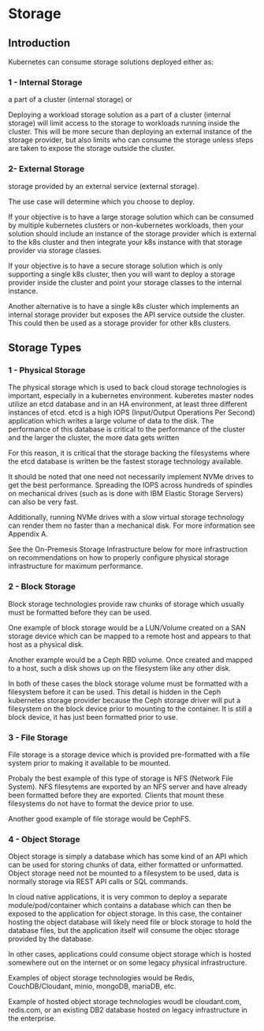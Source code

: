 # Storage

## Introduction

Kubernetes can consume storage solutions deployed either as:

### 1 - Internal Storage

a part of a cluster (internal storage) or 

Deploying a workload storage solution as a part of a cluster (internal storage) will limit access to the storage to workloads running inside the cluster. This will be more secure than deploying an external instance of the storage provider, but also limits who can consume the storage unless steps are taken to expose the storage outside the cluster.

### 2- External Storage

storage provided by an external service (external storage).

The use case will determine which you choose to deploy.

If your objective is to have a large storage solution which can be consumed by multiple kubernetes clusters or non-kubernetes workloads, then your solution should include an instance of the storage provider which is external to the k8s cluster and then integrate your k8s instance with that storage provider via storage classes.

If your objective is to have a secure storage solution which is only supporting a single k8s cluster, then you will want to deploy a storage provider inside the cluster and point your storage classes to the internal instance.

Another alternative is to have a single k8s cluster which implements an internal storage provider but exposes the API service outside the cluster. This could then be used as a storage provider for other k8s clusters.

## Storage Types

### 1 - Physical Storage

The physical storage which is used to back cloud storage technologies is important, especially in a kubernetes environment. kuberetes master nodes utilize an etcd database and in an HA environment, at least three different instances of etcd. etcd is a high IOPS (Input/Output Operations Per Second) application which writes a large volume of data to the disk. The performance of this database is critical to the performance of the cluster and the larger the cluster, the more data gets written

For this reason, it is critical that the storage backing the filesystems where the etcd database is written be the fastest storage technology available.

It should be noted that one need not necessarily implement NVMe drives to get the best performance. Spreading the IOPS across hundreds of spindles on mechanical drives (such as is done with IBM Elastic Storage Servers) can also be very fast.

Additionally, running NVMe drives with a slow virtual storage technology can render them no faster than a mechanical disk. For more information see Appendix A.

See the On-Premesis Storage Infrastructure below for more infrastruction on recommendations on how to properly configure physical storage infrastructure for maximum performance.

### 2 - Block Storage

Block storage technologies provide raw chunks of storage which usually must be formatted before they can be used.

One example of block storage would be a LUN/Volume created on a SAN storage device which can be mapped to a remote host and appears to that host as a physical disk.

Another example would be a Ceph RBD volume. Once created and mapped to a host, such a disk shows up on the filesystem like any other disk.

In both of these cases the block storage volume must be formatted with a filesystem before it can be used. This detail is hidden in the Ceph kubernetes storage provider because the Ceph storage driver will put a filesystem on the block device prior to mounting to the container. It is still a block device, it has just been formatted prior to use.

### 3 - File Storage

File storage is a storage device which is provided pre-formatted with a file system prior to making it available to be mounted.

Probaly the best example of this type of storage is NFS (Network File System). NFS filesytems are exported by an NFS server and have already been formatted before they are exported. Clients that mount these filesystems do not have to format the device prior to use.

Another good example of file storage would be CephFS.

### 4 - Object Storage

Object storage is simply a database which has some kind of an API which can be used for storing chunks of data, either formatted or unformatted. Object storage need not be mounted to a filesystem to be used, data is normally storage via REST API calls or SQL commands.

In cloud native applications, it is very common to deploy a separate module/pod/container which contains a database which can then be exposed to the application for object storage. In this case, the container hosting the object database will likely need file or block storage to hold the database files, but the application itself will consume the objec storage provided by the database.

In other cases, applications could consume object storage which is hosted somewhere out on the internet or on some legacy physical infrastructure.

Examples of object storage technologies would be Redis, CouchDB/Cloudant, minio, mongoDB, mariaDB, etc.

Example of hosted object storage technologies woudl be cloudant.com, redis.com, or an existing DB2 database hosted on legacy infrastructure in the enterprise.
